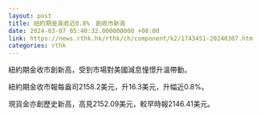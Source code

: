 ```yaml
---
layout: post
title: 紐約期金高收近0.8%　創收市新高
date: 2024-03-07 05:40:32.000000000 +08:00
link: https://news.rthk.hk/rthk/ch/component/k2/1743451-20240307.htm
categories: rthk
---
```


紐約期金收市創新高，受到市場對美國減息憧憬升溫帶動。

紐約期金收市報每盎司2158.2美元，升16.3美元，升幅近0.8%。

現貨金亦創歷史新高，高見2152.09美元，較早時報2146.41美元。
